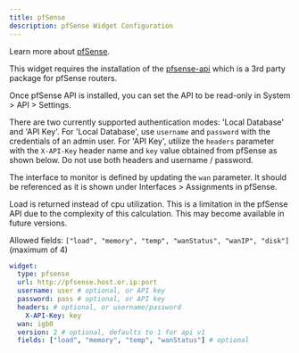 ```yaml
---
title: pfSense
description: pfSense Widget Configuration
---
```


Learn more about [pfSense](https://github.com/pfsense/pfsense).

This widget requires the installation of the [pfsense-api](https://github.com/jaredhendrickson13/pfsense-api) which is a 3rd party package for pfSense routers.

Once pfSense API is installed, you can set the API to be read-only in System > API > Settings.

There are two currently supported authentication modes: 'Local Database' and 'API Key'. For 'Local Database', use `username` and `password` with the credentials of an admin user. For 'API Key', utilize the `headers` parameter with the `X-API-Key` header name and `key` value obtained from pfSense as shown below. Do not use both headers and username / password.

The interface to monitor is defined by updating the `wan` parameter. It should be referenced as it is shown under Interfaces > Assignments in pfSense.

Load is returned instead of cpu utilization. This is a limitation in the pfSense API due to the complexity of this calculation. This may become available in future versions.

Allowed fields: `["load", "memory", "temp", "wanStatus", "wanIP", "disk"]` (maximum of 4)

```yaml
widget:
  type: pfsense
  url: http://pfsense.host.or.ip:port
  username: user # optional, or API key
  password: pass # optional, or API key
  headers: # optional, or username/password
    X-API-Key: key
  wan: igb0
  version: 2 # optional, defaults to 1 for api v1
  fields: ["load", "memory", "temp", "wanStatus"] # optional
```
